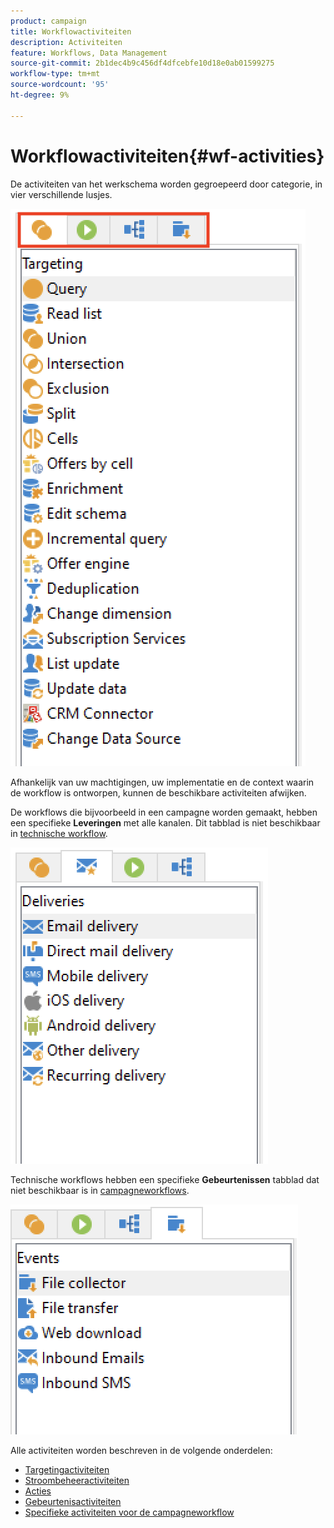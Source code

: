 ```yaml
---
product: campaign
title: Workflowactiviteiten
description: Activiteiten
feature: Workflows, Data Management
source-git-commit: 2b1dec4b9c456df4dfcebfe10d18e0ab01599275
workflow-type: tm+mt
source-wordcount: '95'
ht-degree: 9%

---
```


# Workflowactiviteiten{#wf-activities}

De activiteiten van het werkschema worden gegroepeerd door categorie, in vier verschillende lusjes.

![](assets/wf-activity-tabs.png)

Afhankelijk van uw machtigingen, uw implementatie en de context waarin de workflow is ontworpen, kunnen de beschikbare activiteiten afwijken.

De workflows die bijvoorbeeld in een campagne worden gemaakt, hebben een specifieke **Leveringen** met alle kanalen. Dit tabblad is niet beschikbaar in [technische workflow](technical-workflows.md).

![](assets/campaign-wf-activities.png)

Technische workflows hebben een specifieke **Gebeurtenissen** tabblad dat niet beschikbaar is in [campagneworkflows](campaign-workflows.md).

![](assets/tech-wf-activities.png)

Alle activiteiten worden beschreven in de volgende onderdelen:

* [Targetingactiviteiten](targeting-activities.md)
* [Stroombeheeractiviteiten](flow-control-activities.md)
* [Acties](action-activities.md)
* [Gebeurtenisactiviteiten](event-activities.md)
* [Specifieke activiteiten voor de campagneworkflow](../campaigns/marketing-campaign-deliveries.md)
